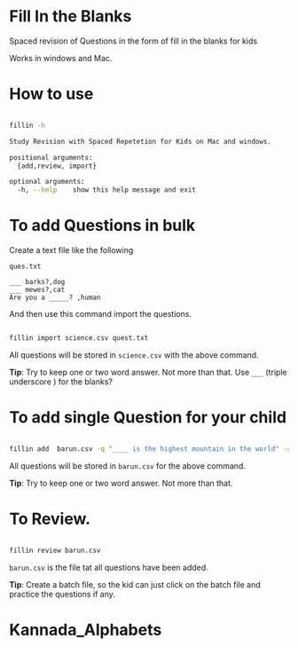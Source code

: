 # Fill In the Blanks 
Spaced revision of Questions in the form of fill in the blanks for kids

Works in windows and Mac.


#  How to use

```bash

fillin -h

Study Revision with Spaced Repetetion for Kids on Mac and windows.

positional arguments:
  {add,review, import}

optional arguments:
  -h, --help    show this help message and exit

```

# To add Questions in bulk

Create a text file like the following


``ques.txt``
```text
___ barks?,dog
___ mewes?,cat
Are you a _____? ,human

```

And then use this command import the questions.

```bash

fillin import science.csv quest.txt

```
All questions will be stored in ``science.csv`` with the above command.

**Tip**: Try to keep one or two word answer. Not more than that. Use ``___``  (triple underscore ) for the blanks?


# To add single Question for your child

```bash

fillin add  barun.csv -q "____ is the highest mountain in the world" -a "mt. everest"

```
All questions will be stored in ``barun.csv`` for the above command.

**Tip**: Try to keep one or two word answer. Not more than that.



# To Review.

```bash

fillin review barun.csv

```

``barun.csv`` is the file tat all questions have been added.

**Tip**: Create a batch file, so the kid can just click on the batch file and practice the questions if any.


# Kannada_Alphabets
